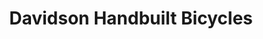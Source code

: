 ---
title: "Davidson Handbuilt Bicycles"
url: /seattle/davidson-handbuilt-bicycles/
shop: Fahrrad
---
